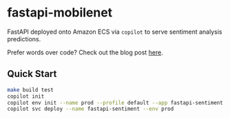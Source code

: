 # fastapi-mobilenet
FastAPI deployed onto Amazon ECS via `copilot` to serve sentiment analysis predictions.

Prefer words over code? Check out the blog post [here](https://lifewithdata.org/aws-ecs-copilot-cli).

## Quick Start
```bash
make build test
copilot init
copilot env init --name prod --profile default --app fastapi-sentiment
copilot svc deploy --name fastapi-sentiment --env prod
```
